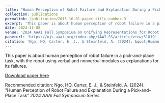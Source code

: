 ```yaml
---
title: "Human Perception of Robot Failure and Explanation During a Pick-and-Place Task"
collection: publications
permalink: /publication/2015-10-01-paper-title-number-3
excerpt: 'This paper is about human perception of robot failure in a pick-and-place task, with the robot using verbal and nonverbal modules as explanations for its failures.'
date: 2024-11-08
venue: '2024 AAAI Fall Symposium on Unifying Representations for Robot Application Development'
paperurl: 'https://ojs.aaai.org/index.php/AAAI-SS/article/view/31819'
citation: 'Ngo, HQ, Carter, E. J., & Steinfeld, A. (2024). &quot;Human Perception of Robot Failure and Explanation During a Pick-and-Place Task&quot; <i>2024 AAAI Fall Symposium Series</i>.'
---
```

This paper is about human perception of robot failure in a pick-and-place task, with the robot using verbal and nonverbal modules as explanations for its failures.

[Download paper here](https://ojs.aaai.org/index.php/AAAI-SS/article/view/31819)

Recommended citation: Ngo, HQ, Carter, E. J., & Steinfeld, A. (2024). "Human Perception of Robot Failure and Explanation During a Pick-and-Place Task" <i>2024 AAAI Fall Symposium Series</i>.
